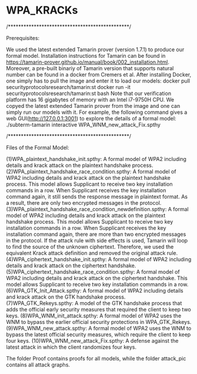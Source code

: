 # WPA_KRACKs

/***********************************************/

Prerequisites:

We used the latest extended Tamarin prover (version 1.7.1) to produce our formal model. Installation instructions for Tamarin can be found in https://tamarin-prover.github.io/manual/book/002_installation.html.
Moreover, a pre-built binariy of Tamarin version that supports natural number can be found in a docker from Cremers et al. After installing Docker, one simply has to pull the image and enter it to load our models:
docker pull securityprotocolsresearch/tamarin:st
docker run -it securityprotocolsresearch/tamarin:st bash
Note that our verification platform has 16 gigabytes of memory with an Intel i7-9750H CPU. We copyed the latest extended Tamarin prover from the image and one can simply run our models with it.
For example, the following command gives a web GUI(http://127.0.0.1:3001) to explore the details of a formal model:
 ./subterm-tamarin interactive WPA_WNM_new_attack_Fix.spthy


/***********************************************/

Files of the Formal Model:

(1)WPA_plaintext_handshake_init.spthy: A formal model of WPA2 including details and krack attack on the plaintext handshake process.
(2)WPA_plaintext_handshake_race_condition.spthy: A formal model of WPA2 including details and krack attack on the plaintext handshake process. This model allows Supplicant to receive two key installation commands in a row. When Supplicant receives the key installation command again, it still sends the response message in plaintext format. As a result, there are only two encrypted messages in the protocol.
(3)WPA_plaintext_handshake_race_condition_newdefinition.spthy: A formal model of WPA2 including details and krack attack on the plaintext handshake process. This model allows Supplicant to receive two key installation commands in a row. When Supplicant receives the key installation command again, there are more than two encrypted messages in the protocol. If the attack rule with side effects is used, Tamarin will loop to find the source of the unknown ciphertext. Therefore, we used the equivalent Krack attack definition and removed the original attack rule.
(4)WPA_ciphertext_handshake_init.spthy: A formal model of WPA2 including details and krack attack on the ciphertext handshake.
(5)WPA_ciphertext_handshake_race_condition.spthy: A formal model of WPA2 including details and krack attack on the ciphertext handshake. This model allows Supplicant to receive two key installation commands in a row.
(6)WPA_GTK_Init_Attack.spthy: A formal model of WPA2 including details and krack attack on the GTK handshake process.
(7)WPA_GTK_Rekeys.spthy: A model of the GTK handshake process that adds the official early security measures that required the client to keep two keys.
(8)WPA_WNM_init_attack.spthy: A formal model of WPA2 uses the WNM to bypass the earlier official security protections in WPA_GTK_Rekeys.
(9)WPA_WNM_new_attack.spthy: A formal model of WPA2 uses the WNM to bypass the latest official security measures, which require the client to keep four keys.
(10)WPA_WNM_new_attack_Fix.spthy: A defense against the latest attack in which the client randomizes four keys.

The folder Proof contains proofs for all models, while the folder attack_pic contains all attack graphs.
